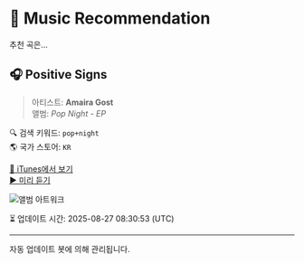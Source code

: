 
# 🎵 Music Recommendation

추천 곡은...

## 🎧 Positive Signs  
> 아티스트: **Amaira Gost**  
> 앨범: _Pop Night - EP_  

🔍 검색 키워드: `pop+night`  
🌎 국가 스토어: `KR`

[🔗 iTunes에서 보기](https://music.apple.com/kr/album/positive-signs/1698035907?i=1698035912&uo=4)  
[▶️ 미리 듣기](https://audio-ssl.itunes.apple.com/itunes-assets/AudioPreview116/v4/f6/e1/73/f6e173ce-133e-f465-05ba-1f68c437ad0b/mzaf_1951549494183578185.plus.aac.p.m4a)

![앨범 아트워크](https://is1-ssl.mzstatic.com/image/thumb/Music126/v4/6e/45/28/6e452831-7d66-9ded-43eb-0c7154bbc291/VPRXTC331.jpg/100x100bb.jpg)

⏳ 업데이트 시간: 2025-08-27 08:30:53 (UTC)

---
자동 업데이트 봇에 의해 관리됩니다.
